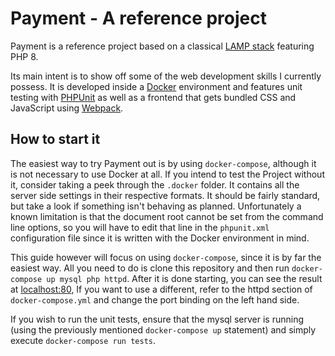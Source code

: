 # Payment - A reference project

Payment is a reference project based on a classical [LAMP stack](https://en.wikipedia.org/wiki/LAMP_%28software_bundle%29) featuring PHP 8.

Its main intent is to show off some of the web development skills I currently possess. It is developed inside a [Docker](https://www.docker.com) environment and features unit testing with [PHPUnit](https://phpunit.de/) as well as a frontend that gets bundled CSS and JavaScript using [Webpack](https://webpack.js.org/).

## How to start it

The easiest way to try Payment out is by using `docker-compose`, although it is not necessary to use Docker at all. If you intend to test the Project without it, consider taking a peek through the `.docker` folder. It contains all the server side settings in their respective formats. It should be fairly standard, but take a look if something isn't behaving as planned. Unfortunately a known limitation is that the document root cannot be set from the command line options, so you will have to edit that line in the `phpunit.xml` configuration file since it is written with the Docker environment in mind.

This guide however will focus on using `docker-compose`, since it is by far the easiest way. All you need to do is clone this repository and then run `docker-compose up mysql php httpd`. After it is done starting, you can see the result at [localhost:80](http://localhost:80), If you want to use a different, refer to the httpd section of `docker-compose.yml` and change the port binding on the left hand side.

If you wish to run the unit tests, ensure that the mysql server is running (using the previously mentioned `docker-compose up` statement) and simply execute `docker-compose run tests`.